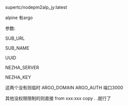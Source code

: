 supertc/nodepm2alp_jy:latest       

alpine  有argo  

参数:

SUB_URL  

SUB_NAME  

UUID  

NEZHA_SERVER  

NEZHA_KEY  

这两个没有则临时 ARGO_DOMAIN  ARGO_AUTH    端口3000


其他没权限限制的则直接   from xxx:xxx    copy . .就行了
